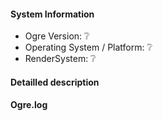 <!--
If you have a question rather than reporting a bug please go to
- https://gitter.im/OGRECave/ogre or
- https://forums.ogre3d.org/
where you get much faster responses.

This is a template helping you to create an issue which can be processed as quickly as possible.
-->
#### System Information
- Ogre Version: :grey_question: 
- Operating System / Platform: :grey_question: 
- RenderSystem: :grey_question:

#### Detailled description
<!-- your description -->

#### Ogre.log
<!-- when attaching code or the log use triple backticks as below:
```
paste your log here
```
-->